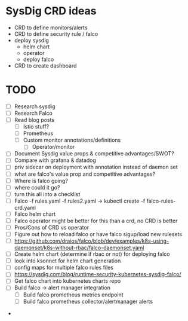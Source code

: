 # SysDig CRD ideas
  - CRD to define monitors/alerts
  - CRD to define security rule / falco
  - deploy sysdig
    - helm chart
    - operator
    - deploy falco
  - CRD to create dashboard

# TODO
  - [ ] Research sysdig
  - [ ] Research Falco
  - [ ] Read blog posts
    - [ ] Istio stuff?
    - [ ] Prometheus
    - [ ] Custom monitor annotations/definitions
      - [ ] Operator/monitor
  - [ ] Document Sysdig value props & competitive advantages/SWOT?
  - [ ] Compare with grafana & datadog
  - [ ] priv sidecar on deployment with annotation instead of daemon set
  - [ ] what are falco's value prop and competitive advantages?
  - [ ] Where is falco going?
  - [ ] where could it go?
  - [ ] turn this all into a checklist
  - [ ] Falco -f rules.yaml -f rules2.yaml -> kubectl create -f falco-rules-crd.yaml
  - [ ] Falco helm chart
  - [ ] Falco operator might be better for this than a crd, no CRD is better
  - [ ] Pros/Cons of CRD vs operator
  - [ ] Figure out how to reload falco or have falco sigup/load new rulesets
  - [ ] https://github.com/draios/falco/blob/dev/examples/k8s-using-daemonset/k8s-without-rbac/falco-daemonset.yaml
  - [ ] Create helm chart (determine if rbac or not) for deploying falco
  - [ ] look into ksonnet for helm chart generation
  - [ ] config maps for multiple falco rules files
  - [ ] https://sysdig.com/blog/runtime-security-kubernetes-sysdig-falco/
  - [ ] Get falco chart into kubernetes charts repo
  - [ ] Build falco -> alert manager integration
    - [ ] Build falco prometheus metrics endpoint
    - [ ] Build falco prometheus collector/alertmanager alerts
  -
